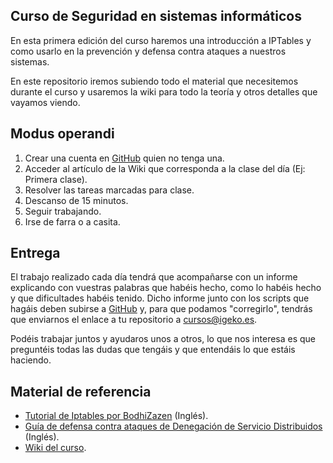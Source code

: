 

## Curso de Seguridad en sistemas informáticos

En esta primera edición del curso haremos una introducción a IPTables y como usarlo en la prevención y defensa contra ataques a nuestros sistemas.

En este repositorio iremos subiendo todo el material que necesitemos durante el curso y usaremos la wiki para todo la teoría y otros detalles que vayamos viendo.

## Modus operandi

1. Crear una cuenta en [GitHub](https://github.com/) quien no tenga una.
2. Acceder al artículo de la Wiki que corresponda a la clase del día (Ej: Primera clase).
3. Resolver las tareas marcadas para clase.
4. Descanso de 15 minutos.
5. Seguir trabajando.
6. Irse de farra o a casita.

## Entrega

El trabajo realizado cada día tendrá que acompañarse con un informe explicando con vuestras palabras que habéis hecho, como lo habéis hecho y que dificultades habéis tenido. Dicho informe junto con los scripts que hagáis deben subirse a [GitHub](https://github.com/) y, para que podamos "corregirlo", tendrás que enviarnos el enlace a tu repositorio a [cursos@igeko.es](mailto:cursos@igeko.es).

Podéis trabajar juntos y ayudaros unos a otros, lo que nos interesa es que preguntéis todas las dudas que tengáis y que entendáis lo que estáis haciendo.

## Material de referencia

- [Tutorial de Iptables por BodhiZazen](http://bodhizazen.net/Tutorials/iptables) (Inglés).
- [Guí­a de defensa contra ataques de Denegación de Servicio Distribuidos](http://www.gigenn.net/IPtables/) (Inglés).
- [Wiki del curso](https://github.com/HugoJH/Curso-de-Seguridad-2015/wiki).


